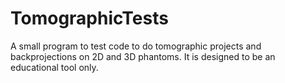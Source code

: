 # TomographicTests
A small program to test code to do tomographic projects and backprojections on 2D and 3D phantoms.  It is designed to be an educational tool only.
